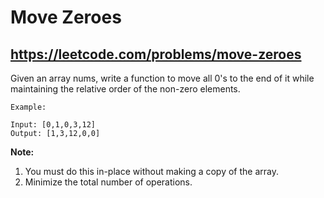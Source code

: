 ﻿# Move Zeroes
## https://leetcode.com/problems/move-zeroes

Given an array nums, write a function to move all 0's to the end of it while maintaining the relative order of the non-zero elements.
```
Example:

Input: [0,1,0,3,12]
Output: [1,3,12,0,0]
```
**Note:**
1. You must do this in-place without making a copy of the array.
2. Minimize the total number of operations.